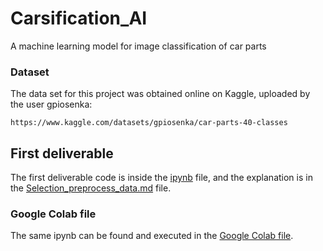 # Carsification_AI
A machine learning model for image classification of car parts

### Dataset
The data set for this project was obtained online on Kaggle, uploaded by
the user gpiosenka:
```
https://www.kaggle.com/datasets/gpiosenka/car-parts-40-classes
```

## First deliverable
The first deliverable code is inside the [ipynb](./carssification_AI.ipynb) file,
and the explanation is in the [Selection_preprocess_data.md](./Selection_preprocess_data.md)
file.

### Google Colab file
The same ipynb can be found and executed in the [Google Colab file](https://drive.google.com/file/d/1l29v4EQpCzJHJIHiPGEronDcnFfNPI2P/view?usp=sharing).
